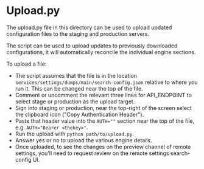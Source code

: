# Upload.py

The upload.py file in this directory can be used to upload updated configuration
files to the staging and production servers.

The script can be used to upload updates to previously downloaded configurations,
it will automatically reconcile the individual engine sections.

To upload a file:

* The script assumes that the file is in the location
`services/settings/dumps/main/search-config.json` relative to where you run it.
This can be changed near the top of the file.
* Comment or uncomment the relevant three lines for API_ENDPOINT to select
stage or production as the upload target.
* Sign into staging or production, near the top-right of the screen select the
clipboard icon ("Copy Authentication Header").
* Paste that header value into the `AUTH=""` section near the top of the file,
e.g. `AUTH="Bearer <thekey>"`.
* Run the upload with `python path/to/upload.py`.
* Answer yes or no to upload the various engine details.
* Once uploaded, to see the changes on the preview channel of remote settings,
you'll need to request review on the remote settings search-config UI.
